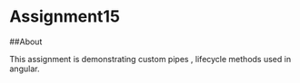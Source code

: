 # Assignment15

##About

This assignment is demonstrating custom pipes , lifecycle methods used in angular.
